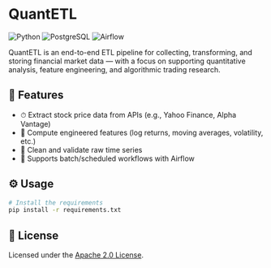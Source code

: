 # QuantETL

![Python](https://img.shields.io/badge/Python-3.12-blue?logo=python&logoColor=white)
![PostgreSQL](https://img.shields.io/badge/PostgreSQL-Database-blue?logo=postgresql&logoColor=white)
![Airflow](https://img.shields.io/badge/Airflow-3.x-017CEE?logo=apacheairflow&logoColor=white)



QuantETL is an end-to-end ETL pipeline for collecting, transforming, and storing financial market data — with a focus on supporting quantitative analysis, feature engineering, and algorithmic trading research.

## 🚀 Features

- ⏱ Extract stock price data from APIs (e.g., Yahoo Finance, Alpha Vantage)
- 🧮 Compute engineered features (log returns, moving averages, volatility, etc.)
- 🧼 Clean and validate raw time series
- 🔁 Supports batch/scheduled workflows with Airflow

## ⚙️ Usage

```bash
# Install the requirements
pip install -r requirements.txt
```

## 📘 License

Licensed under the [Apache 2.0 License](https://www.apache.org/licenses/LICENSE-2.0).